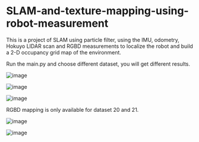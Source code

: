 # SLAM-and-texture-mapping-using-robot-measurement

This is a project of SLAM using particle filter, using the IMU, odometry, Hokuyo LIDAR scan and RGBD measurements to localize the robot and build a 2-D occupancy grid map of the environment.

Run the main.py and choose different dataset, you will get different results.

![image](results/result_of_dataset20_map.gif)

![image](results/result_of_dataset21_map.gif)

![image](results/result_of_dataset23_map.gif)

RGBD mapping is only available for dataset 20 and 21.

![image](results/result_of_dataset20_texture.gif)

![image](results/result_of_dataset21_texture.gif)
